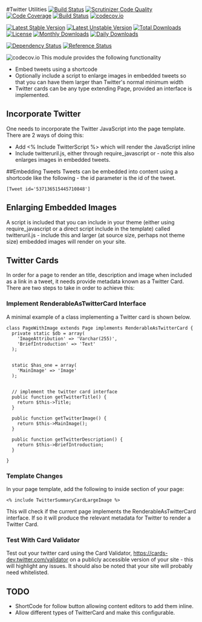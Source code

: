 #Twitter Utilities
[![Build Status](https://travis-ci.org/gordonbanderson/weboftalent-twitter-tools.svg?branch=continuous_integration)](https://travis-ci.org/gordonbanderson/weboftalent-twitter-tools)
[![Scrutinizer Code Quality](https://scrutinizer-ci.com/g/gordonbanderson/weboftalent-twitter-tools/badges/quality-score.png?b=continuous_integration)](https://scrutinizer-ci.com/g/gordonbanderson/weboftalent-twitter-tools/?branch=continuous_integration)
[![Code Coverage](https://scrutinizer-ci.com/g/gordonbanderson/weboftalent-twitter-tools/badges/coverage.png?b=continuous_integration)](https://scrutinizer-ci.com/g/gordonbanderson/weboftalent-twitter-tools/?branch=continuous_integration)
[![Build Status](https://scrutinizer-ci.com/g/gordonbanderson/weboftalent-twitter-tools/badges/build.png?b=continuous_integration)](https://scrutinizer-ci.com/g/gordonbanderson/weboftalent-twitter-tools/build-status/continuous_integration)
[![codecov.io](https://codecov.io/github/gordonbanderson/weboftalent-twitter-tools/coverage.svg?branch=continuous_integration)](https://codecov.io/github/gordonbanderson/weboftalent-twitter-tools?branch=continuous_integration)

[![Latest Stable Version](https://poser.pugx.org/weboftalent/twitter-tools/version)](https://packagist.org/packages/weboftalent/twitter-tools)
[![Latest Unstable Version](https://poser.pugx.org/weboftalent/twitter-tools/v/unstable)](//packagist.org/packages/weboftalent/twitter-tools)
[![Total Downloads](https://poser.pugx.org/weboftalent/twitter-tools/downloads)](https://packagist.org/packages/weboftalent/twitter-tools)
[![License](https://poser.pugx.org/weboftalent/twitter-tools/license)](https://packagist.org/packages/weboftalent/twitter-tools)
[![Monthly Downloads](https://poser.pugx.org/weboftalent/twitter-tools/d/monthly)](https://packagist.org/packages/weboftalent/twitter-tools)
[![Daily Downloads](https://poser.pugx.org/weboftalent/twitter-tools/d/daily)](https://packagist.org/packages/weboftalent/twitter-tools)

[![Dependency Status](https://www.versioneye.com/php/weboftalent:twitter-tools/badge.svg)](https://www.versioneye.com/php/weboftalent:twitter-tools)
[![Reference Status](https://www.versioneye.com/php/weboftalent:twitter-tools/reference_badge.svg?style=flat)](https://www.versioneye.com/php/weboftalent:twitter-tools/references)

![codecov.io](https://codecov.io/github/gordonbanderson/weboftalent-twitter-tools/branch.svg?branch=continuous_integration)
This module provides the following functionality
* Embed tweets using a shortcode
* Optionally include a script to enlarge images in embedded tweets so that you can have them larger than Twitter's normal minimum width
* Twitter cards can be any type extending Page, provided an interface is implemented.

## Incorporate Twitter
One needs to incorporate the Twitter JavaScript into the page template.  There are 2 ways of doing this:
* Add <% Include TwitterScript %> which will render the JavaScript inline
* Include twitteruril.js, either through require_javascript or - note this also enlarges images in embedded tweets.

##Embedding Tweets
Tweets can be embedded into content using a shortcode like the following - the id parameter is the id of the tweet.

    [Tweet id='537136515445710848']

## Enlarging Embedded Images
A script is included that you can include in your theme (either using require_javascript or a direct script include in the template) called twitteruril.js - include this and larger (at source size, perhaps not theme size) embedded images will render on your site.

## Twitter Cards
In order for a page to render an title, description and image when included as a link in a tweet, it needs provide metadata known as a Twitter Card.  There are two steps to take in order to achieve this:

### Implement RenderableAsTwitterCard Interface
A  minimal example of a class implementing a Twitter card is shown below.

```
class PageWithImage extends Page implements RenderableAsTwitterCard {
  private static $db = array(
    'ImageAttribution' => 'Varchar(255)',
    'BriefIntroduction' => 'Text'
  );


  static $has_one = array(
    'MainImage' => 'Image'
  );


  // implement the twitter card interface
  public function getTwitterTitle() {
    return $this->Title;
  }

  public function getTwitterImage() {
    return $this->MainImage();
  }

  public function getTwitterDescription() {
    return $this->BriefIntroduction;
  }

}
```

### Template Changes
In your page template, add the following to inside <head></head> section of your page:

```
<% include TwitterSummaryCardLargeImage %>
```

This will check if the current page implements the RenderableAsTwitterCard interface.  If so it will produce the relevant metadata for Twitter to render a Twitter Card.


### Test With Card Validator
Test out your twitter card using the Card Validator, https://cards-dev.twitter.com/validator on a publicly accessible version of your site - this will highlight any issues.  It should also be noted that your site will probably need whitelisted.

## TODO
* ShortCode for follow button allowing content editors to add them inline.
* Allow different types of TwitterCard and make this configurable.
